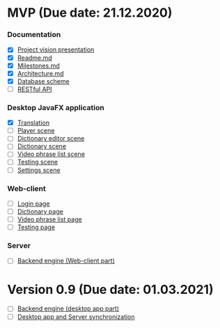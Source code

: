 # MVP (Due date: 21.12.2020)
### Documentation
* [x] [Project vision presentation](https://trello.com/c/phWHoqC6/2-project-vision-presentation)
* [x] [Readme.md](https://trello.com/c/BtwRlpyC/3-readmemd)
* [x] [Milestones.md](https://trello.com/c/aA5Vcy2G/18-milestonesmd)
* [x] [Architecture.md](https://trello.com/c/MnUR27mR/1-architecturemd)
* [x] [Database scheme](https://trello.com/c/S6f36oog/10-database-scheme)
* [ ] [RESTful API](https://trello.com/c/gjI98FsM/15-restful-api)
### Desktop JavaFX application
* [x] [Translation](https://trello.com/c/ozyvP15u/21-translation)
* [ ] [Player scene](https://trello.com/c/VxgCyNCz/4-player-scene)
* [ ] [Dictionary editor scene](https://trello.com/c/LW3Fi4Qc/5-dictionary-editor-scene)
* [ ] [Dictionary scene](https://trello.com/c/mqjLXfoA/6-dictionary-scene)
* [ ] [Video phrase list scene](https://trello.com/c/SRElC7RQ/7-video-phrase-list-scene)
* [ ] [Testing scene](https://trello.com/c/IaMR3Ong/8-testing-scene)
* [ ] [Settings scene](https://trello.com/c/BIvd2ise/9-settings-scene)
### Web-client
* [ ] [Login page](https://trello.com/c/WxVr4Fbf/14-login-page)
* [ ] [Dictionary page](https://trello.com/c/8H5DumVi/11-dictionary-page)
* [ ] [Video phrase list page](https://trello.com/c/t559WC8l/12-video-phrase-list-page)
* [ ] [Testing page](https://trello.com/c/S3Wmnau4/13-testing-page)
### Server
* [ ] [Backend engine (Web-client part)](https://trello.com/c/4DGh5s47/17-backend-engine-web-client-part)
# Version 0.9 (Due date: 01.03.2021)
* [ ] [Backend engine (desktop app part)](https://trello.com/c/FBuDT9ci/19-backend-engine-desktop-app-part)
* [ ] [Desktop app and Server synchronization](https://trello.com/c/9Qq3jNcf/20-desktop-app-and-server-synchronization)
